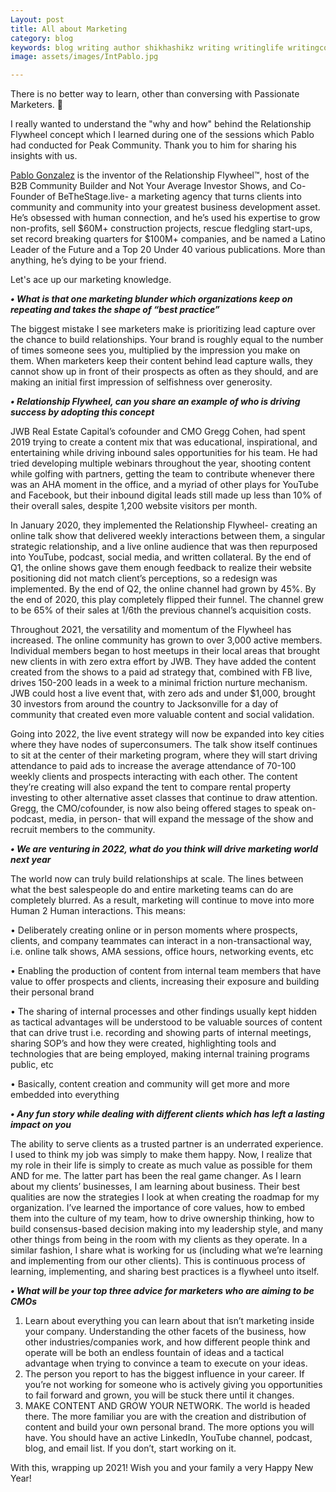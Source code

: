 ```yaml
---
Layout: post
title: All about Marketing
category: blog
keywords: blog writing author shikhashikz writing writinglife writingcommunity dailyblogpost dailyblogpostchallenge marketing abm
image: assets/images/IntPablo.jpg

---
```

There is no better way to learn, other than conversing with Passionate Marketers. 💯

I really wanted to understand the "why and how" behind the Relationship Flywheel concept which I learned during one of the sessions which Pablo had conducted for Peak Community. Thank you to him for sharing his insights with us.

[Pablo Gonzalez](https://www.linkedin.com/in/pablotheconnector/) is the inventor of the Relationship Flywheel™️, host of the B2B Community Builder and Not Your Average Investor Shows, and Co-Founder of BeTheStage.live- a marketing agency that turns clients into community and community into your greatest business development asset. He’s obsessed with human connection, and he’s used his expertise to grow non-profits, sell $60M+ construction projects, rescue fledgling start-ups, set record breaking quarters for $100M+ companies, and be named a Latino Leader of the Future and a Top 20 Under 40 various publications. More than anything, he’s dying to be your friend.

Let's ace up our marketing knowledge.

***• What is that one marketing blunder which organizations keep on repeating and takes the shape of “best practice”***

The biggest mistake I see marketers make is prioritizing lead capture over the chance to build relationships. Your brand is roughly equal to the number of times someone sees you, multiplied by the impression you make on them. When marketers keep their content behind lead capture walls, they cannot show up in front of their prospects as often as they should, and are making an initial first impression of selfishness over generosity.

***•	Relationship Flywheel, can you share an example of who is driving success by adopting this concept***

JWB Real Estate Capital’s cofounder and CMO Gregg Cohen, had spent 2019 trying to create a content mix that was educational, inspirational, and entertaining while driving inbound sales opportunities for his team. He had tried developing multiple webinars throughout the year, shooting content while golfing with partners, getting the team to contribute whenever there was an AHA moment in the office, and a myriad of other plays for YouTube and Facebook, but their inbound digital leads still made up less than 10% of their overall sales, despite 1,200 website visitors per month.
 
In January 2020, they implemented the Relationship Flywheel- creating an online talk show that delivered weekly interactions between them, a singular strategic relationship, and a live online audience that was then repurposed into YouTube, podcast, social media, and written collateral. By the end of Q1, the online shows gave them enough feedback to realize their website positioning did not match client’s perceptions, so a redesign was implemented. By the end of Q2, the online channel had grown by 45%. By the end of 2020, this play completely flipped their funnel. The channel grew to be 65% of their sales at 1/6th the previous channel’s acquisition costs.
 
Throughout 2021, the versatility and momentum of the Flywheel has increased. The online community has grown to over 3,000 active members. Individual members began to host meetups in their local areas that brought new clients in with zero extra effort by JWB. They have added the content created from the shows to a paid ad strategy that, combined with FB live, drives 150-200 leads in a week to a minimal friction nurture mechanism. JWB could host a live event that, with zero ads and under $1,000, brought 30 investors from around the country to Jacksonville for a day of community that created even more valuable content and social validation.
 
Going into 2022, the live event strategy will now be expanded into key cities where they have nodes of superconsumers. The talk show itself continues to sit at the center of their marketing program, where they will start driving attendance to paid ads to increase the average attendance of 70-100 weekly clients and prospects interacting with each other. The content they’re creating will also expand the tent to compare rental property investing to other alternative asset classes that continue to draw attention. Gregg, the CMO/cofounder, is now also being offered stages to speak on- podcast, media, in person- that will expand the message of the show and recruit members to the community.
 
***•	We are venturing in 2022, what do you think will drive marketing world next year***

The world now can truly build relationships at scale. The lines between what the best salespeople do and entire marketing teams can do are completely blurred. As a result, marketing will continue to move into more Human 2 Human interactions. This means:

•	Deliberately creating online or in person moments where prospects, clients, and company teammates can interact in a non-transactional way, i.e. online talk shows, AMA sessions, office hours, networking events, etc

•	Enabling the production of content from internal team members that have value to offer prospects and clients, increasing their exposure and building their personal brand

•	The sharing of internal processes and other findings usually kept hidden as tactical advantages will be understood to be valuable sources of content that can drive trust i.e. recording and showing parts of internal meetings, sharing SOP’s and how they were created, highlighting tools and technologies that are being employed, making internal training programs public, etc

•	Basically, content creation and community will get more and more embedded into everything
 
***•	Any fun story while dealing with different clients which has left a lasting impact on you***

The ability to serve clients as a trusted partner is an underrated experience. I used to think my job was simply to make them happy. Now, I realize that my role in their life is simply to create as much value as possible for them AND for me. The latter part has been the real game changer. As I learn about my clients’ businesses, I am learning about business. Their best qualities are now the strategies I look at when creating the roadmap for my organization. I’ve learned the importance of core values, how to embed them into the culture of my team, how to drive ownership thinking, how to build consensus-based decision making into my leadership style, and many other things from being in the room with my clients as they operate. In a similar fashion, I share what is working for us (including what we’re learning and implementing from our other clients). This is continuous process of learning, implementing, and sharing best practices is a flywheel unto itself.

***•	What will be your top three advice for marketers who are aiming to be CMOs***

1.	Learn about everything you can learn about that isn’t marketing inside your company. Understanding the other facets of the business, how other industries/companies work, and how different people think and operate will be both an endless fountain of ideas and a tactical advantage when trying to convince a team to execute on your ideas.
2.	The person you report to has the biggest influence in your career. If you’re not working for someone who is actively giving you opportunities to fail forward and grown, you will be stuck there until it changes.
3.	MAKE CONTENT AND GROW YOUR NETWORK. The world is headed there. The more familiar you are with the creation and distribution of content and build your own personal brand. The more options you will have. You should have an active LinkedIn, YouTube channel, podcast, blog, and email list. If you don’t, start working on it.

With this, wrapping up 2021! Wish you and your family a very Happy New Year!

